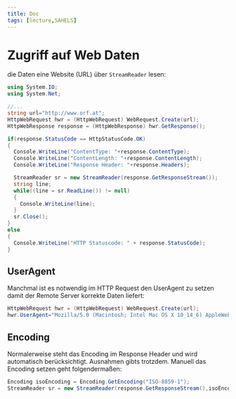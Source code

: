 ```yaml
---
title: Doc
tags: [lecture,5AHELS]
---
```


# Zugriff auf Web Daten

die Daten eine Website (URL) über `StreamReader` lesen:

```csharp
using System.IO;
using System.Net;

//...
string url="http://www.orf.at";
HttpWebRequest hwr = (HttpWebRequest) WebRequest.Create(url);
HttpWebResponse response = (HttpWebResponse) hwr.GetResponse();

if(response.StatusCode == HttpStatusCode.OK)
{
  Console.WriteLine("ContentType: "+response.ContentType);
  Console.WriteLine("ContentLength: "+response.ContentLength);
  Console.WriteLine("Response Header: "+response.Headers);

  StreamReader sr = new StreamReader(response.GetResponseStream());
  string line;
  while((line = sr.ReadLine()) != null)
  {
    Console.WriteLine(line);
  }
  sr.Close();
}
else
{
  Console.WriteLine("HTTP Statuscode: " + response.StatusCode);
}
```



## UserAgent

Manchmal ist es notwendig im HTTP Request den UserAgent zu setzen damit der Remote Server korrekte Daten liefert:

```csharp
HttpWebRequest hwr = (HttpWebRequest) WebRequest.Create(url);
hwr.UserAgent="Mozilla/5.0 (Macintosh; Intel Mac OS X 10_14_6) AppleWebKit/605.1.15 (KHTML, like Gecko) Version/13.0 Safari/605.1.15";

```



## Encoding

Normalerweise steht das Encoding im Response Header und wird automatisch berücksichtigt. Ausnahmen gibts trotzdem. Manuell das Encoding setzen geht folgendermaßen:

```csharp
Encoding isoEncoding = Encoding.GetEncoding("ISO-8859-1");
StreamReader sr = new StreamReader(response.GetResponseStream(),isoEncoding);
```

